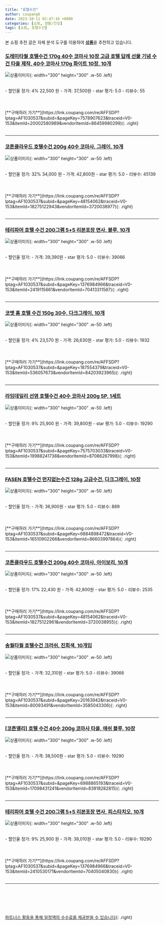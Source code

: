 ```yaml
---
title: "호텔수건"
author: coupang6
date: 2023-10-11 02:47:16 +0800
categories: [쇼핑, 생활/건강]
tags: [쇼핑, 호텔수건]
---
```


본 쇼핑 추천 글은 자체 분석 도구를 이용하여 [**상품**](https://link.coupang.com/a/bao1ui)을 추천하고 있습니다.

### [도레미타월 호텔수건 170g 40수 코마사 10장 고급 호텔 답례 선물 기념 수건 타올 제작, 40수 코마사 170g 화이트 10장, 10개](https://link.coupang.com/re/AFFSDP?lptag=AF1030537&subid=&pageKey=7578907623&traceid=V0-153&itemId=20002580989&vendorItemId=86459980299)

![상품이미지](https://thumbnail9.coupangcdn.com/thumbnails/remote/230x230ex/image/vendor_inventory/2f1b/b64145778e0fb3d9abe15a897b7d6107c688c273058b54edfcf2336111d1.jpg){: width="300" height="300" .w-50 .left}


<br>
- 할인율 정가: 4%  22,500   원
- 가격: 37,500원
- star 평가: 5.0
- 리뷰수: 55
<br>
<br>
<br>
<br>
[**구매하러 가기**](https://link.coupang.com/re/AFFSDP?lptag=AF1030537&subid=&pageKey=7578907623&traceid=V0-153&itemId=20002580989&vendorItemId=86459980299){: .right}
<br>
<br>

---

### [코튼클라우드 호텔수건 200g 40수 코마사, 그레이, 10개](https://link.coupang.com/re/AFFSDP?lptag=AF1030537&subid=&pageKey=48154062&traceid=V0-153&itemId=18275122943&vendorItemId=3720038977)

![상품이미지](https://thumbnail8.coupangcdn.com/thumbnails/remote/230x230ex/image/retail/images/2414585855561138-85022e8d-72e7-4e32-90e1-8da7e0f79cf8.jpg){: width="300" height="300" .w-50 .left}


<br>
- 할인율 정가: 32%  34,000   원
- 가격: 42,800원
- star 평가: 5.0
- 리뷰수: 45139
<br>
<br>
<br>
<br>
[**구매하러 가기**](https://link.coupang.com/re/AFFSDP?lptag=AF1030537&subid=&pageKey=48154062&traceid=V0-153&itemId=18275122943&vendorItemId=3720038977){: .right}
<br>
<br>

---

### [테리파머 호텔 수건 200그램 5+5 리본포장 면사, 블루, 10개](https://link.coupang.com/re/AFFSDP?lptag=AF1030537&subid=&pageKey=1376984966&traceid=V0-153&itemId=2419115661&vendorItemId=70413311587)

![상품이미지](https://thumbnail8.coupangcdn.com/thumbnails/remote/230x230ex/image/retail/images/28924155862015-1dc6e861-4475-41ff-9023-557b78a8fb18.jpg){: width="300" height="300" .w-50 .left}


<br>
- 할인율 정가: 
- 가격: 39,390원
- star 평가: 5.0
- 리뷰수: 39066
<br>
<br>
<br>
<br>
[**구매하러 가기**](https://link.coupang.com/re/AFFSDP?lptag=AF1030537&subid=&pageKey=1376984966&traceid=V0-153&itemId=2419115661&vendorItemId=70413311587){: .right}
<br>
<br>

---

### [코멧 홈 호텔 수건 150g 30수, 다크그레이, 10개](https://link.coupang.com/re/AFFSDP?lptag=AF1030537&subid=&pageKey=187554379&traceid=V0-153&itemId=536057673&vendorItemId=84203923965)

![상품이미지](https://thumbnail7.coupangcdn.com/thumbnails/remote/230x230ex/image/retail/images/4689428470327363-c1c05a2e-9151-4ac4-b289-92a1077050e2.jpg){: width="300" height="300" .w-50 .left}


<br>
- 할인율 정가: 4%  23,570   원
- 가격: 26,630원
- star 평가: 5.0
- 리뷰수: 1932
<br>
<br>
<br>
<br>
[**구매하러 가기**](https://link.coupang.com/re/AFFSDP?lptag=AF1030537&subid=&pageKey=187554379&traceid=V0-153&itemId=536057673&vendorItemId=84203923965){: .right}
<br>
<br>

---

### [라임데일리 선염 호텔수건 40수 코마사 200g 5P, 1세트](https://link.coupang.com/re/AFFSDP?lptag=AF1030537&subid=&pageKey=7575703033&traceid=V0-153&itemId=19988241738&vendorItemId=87086267998)

![상품이미지](https://thumbnail10.coupangcdn.com/thumbnails/remote/230x230ex/image/vendor_inventory/4f10/9022a59d3e9322fa47da106e54c95229cf16b997bb6204028ce65bcd6637.jpg){: width="300" height="300" .w-50 .left}


<br>
- 할인율 정가: 9%  25,900   원
- 가격: 39,800원
- star 평가: 5.0
- 리뷰수: 19290
<br>
<br>
<br>
<br>
[**구매하러 가기**](https://link.coupang.com/re/AFFSDP?lptag=AF1030537&subid=&pageKey=7575703033&traceid=V0-153&itemId=19988241738&vendorItemId=87086267998){: .right}
<br>
<br>

---

### [FASEN 호텔수건 먼지없는수건 128g 고급수건, 다크그레이, 10장](https://link.coupang.com/re/AFFSDP?lptag=AF1030537&subid=&pageKey=6884898472&traceid=V0-153&itemId=16510902266&vendorItemId=86603997864)

![상품이미지](https://thumbnail8.coupangcdn.com/thumbnails/remote/230x230ex/image/vendor_inventory/ad68/26228cdf2f498ce0be64c9bee08503e0b6cdc50c595c8918cbcf393dc973.jpg){: width="300" height="300" .w-50 .left}


<br>
- 할인율 정가: 
- 가격: 36,900원
- star 평가: 5.0
- 리뷰수: 889
<br>
<br>
<br>
<br>
[**구매하러 가기**](https://link.coupang.com/re/AFFSDP?lptag=AF1030537&subid=&pageKey=6884898472&traceid=V0-153&itemId=16510902266&vendorItemId=86603997864){: .right}
<br>
<br>

---

### [코튼클라우드 호텔수건 200g 40수 코마사, 아이보리, 10개](https://link.coupang.com/re/AFFSDP?lptag=AF1030537&subid=&pageKey=48154062&traceid=V0-153&itemId=18275122961&vendorItemId=3720038955)

![상품이미지](https://thumbnail7.coupangcdn.com/thumbnails/remote/230x230ex/image/product/image/vendoritem/2019/01/02/3720038955/b153edb1-f68a-4801-b71f-cc398c5caf09.jpg){: width="300" height="300" .w-50 .left}


<br>
- 할인율 정가: 17%  22,430   원
- 가격: 42,800원
- star 평가: 5.0
- 리뷰수: 2535
<br>
<br>
<br>
<br>
[**구매하러 가기**](https://link.coupang.com/re/AFFSDP?lptag=AF1030537&subid=&pageKey=48154062&traceid=V0-153&itemId=18275122961&vendorItemId=3720038955){: .right}
<br>
<br>

---

### [송월타월 호텔수건 크러쉬, 진회색, 10개입](https://link.coupang.com/re/AFFSDP?lptag=AF1030537&subid=&pageKey=20163942&traceid=V0-153&itemId=80093491&vendorItemId=3585043306)

![상품이미지](https://thumbnail9.coupangcdn.com/thumbnails/remote/230x230ex/image/retail/images/9615147523457910-893ca8a6-e9ca-485a-8716-c0f9f97ba83b.jpg){: width="300" height="300" .w-50 .left}


<br>
- 할인율 정가: 
- 가격: 32,310원
- star 평가: 5.0
- 리뷰수: 39066
<br>
<br>
<br>
<br>
[**구매하러 가기**](https://link.coupang.com/re/AFFSDP?lptag=AF1030537&subid=&pageKey=20163942&traceid=V0-153&itemId=80093491&vendorItemId=3585043306){: .right}
<br>
<br>

---

### [[코튼앨리] 호텔 수건 40수 200g 코마사 타올, 애쉬 블루, 10장](https://link.coupang.com/re/AFFSDP?lptag=AF1030537&subid=&pageKey=6988865193&traceid=V0-153&itemId=17098431241&vendorItemId=83918282815)

![상품이미지](https://thumbnail8.coupangcdn.com/thumbnails/remote/230x230ex/image/vendor_inventory/95a5/bbbec1cc8ef09b63e88dc892c7d3a92612d82de20518aa887b19ec733feb.jpg){: width="300" height="300" .w-50 .left}


<br>
- 할인율 정가: 
- 가격: 38,500원
- star 평가: 5.0
- 리뷰수: 19290
<br>
<br>
<br>
<br>
[**구매하러 가기**](https://link.coupang.com/re/AFFSDP?lptag=AF1030537&subid=&pageKey=6988865193&traceid=V0-153&itemId=17098431241&vendorItemId=83918282815){: .right}
<br>
<br>

---

### [테리파머 호텔 수건 200그램 5+5 리본포장 면사, 피스타치오, 10개](https://link.coupang.com/re/AFFSDP?lptag=AF1030537&subid=&pageKey=1376984966&traceid=V0-153&itemId=2410530171&vendorItemId=70405040830)

![상품이미지](https://thumbnail7.coupangcdn.com/thumbnails/remote/230x230ex/image/retail/images/28820725926569-279f752a-22b4-4d39-8ec1-f49041449c08.jpg){: width="300" height="300" .w-50 .left}


<br>
- 할인율 정가: 9%  25,900   원
- 가격: 38,010원
- star 평가: 5.0
- 리뷰수: 19290
<br>
<br>
<br>
<br>
[**구매하러 가기**](https://link.coupang.com/re/AFFSDP?lptag=AF1030537&subid=&pageKey=1376984966&traceid=V0-153&itemId=2410530171&vendorItemId=70405040830){: .right}
<br>
<br>

---
<br><br><br><br><br> [파트너스 활동을 통해 일정액의 수수료를 제공받을 수 있습니다](https://link.coupang.com/a/bao1ui){: .right}